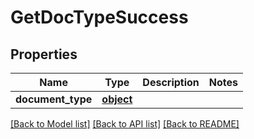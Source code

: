 # GetDocTypeSuccess

## Properties
Name | Type | Description | Notes
------------ | ------------- | ------------- | -------------
**document_type** | [**object**](.md) |  | 

[[Back to Model list]](../README.md#documentation-for-models) [[Back to API list]](../README.md#documentation-for-api-endpoints) [[Back to README]](../README.md)


